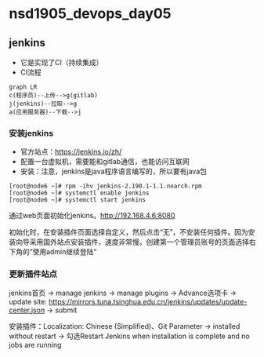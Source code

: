 # nsd1905_devops_day05

## jenkins

- 它是实现了CI（持续集成）
- CI流程

```mermaid
graph LR
c(程序员)--上传-->g(gitlab)
j(jenkins)--拉取-->g
a(应用服务器)--下载-->j
```

### 安装jenkins

- 官方站点：https://jenkins.io/zh/
- 配置一台虚拟机，需要能和gitlab通信，也能访问互联网
- 安装：注意，jenkins是java程序语言编写的，所以要有java包

```shell
[root@node6 ~]# rpm -ihv jenkins-2.190.1-1.1.noarch.rpm
[root@node6 ~]# systemctl enable jenkins
[root@node6 ~]# systemctl start jenkins
```

通过web页面初始化jenkins。http://192.168.4.6:8080

初始化时，在安装插件页面选择自定义，然后点击“无”，不安装任何插件。因为安装向导采用国外站点安装插件，速度非常慢。创建第一个管理员账号的页面选择右下角的“使用admin继续登陆“

### 更新插件站点

jenkins首页 -> manage jenkins -> manage plugins -> Advance选项卡 -> update site: https://mirrors.tuna.tsinghua.edu.cn/jenkins/updates/update-center.json -> submit

安装插件：Localization: Chinese (Simplified)、Git Parameter -> installed without restart -> 勾选Restart Jenkins when installation is complete and no jobs are running









